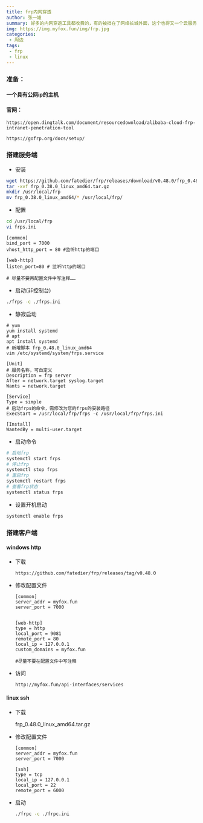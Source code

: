 ```yaml
---
title: frp内网穿透
author: 张一雄
summary: 好多的内网穿透工具都收费的，有的被挡在了网络长城外面，这个也得又一个云服务器才能使用！
img: https://img.myfox.fun/img/frp.jpg
categories:
 - 周边
tags:
 - frp
 - linux
---
```


### 准备：

#### 一个具有公网ip的主机

#### 官网：

```http
https://open.dingtalk.com/document/resourcedownload/alibaba-cloud-frp-intranet-penetration-tool
```

```http
https://gofrp.org/docs/setup/
```

### 搭建服务端

- 安装

```sh
wget https://github.com/fatedier/frp/releases/download/v0.48.0/frp_0.48.0_linux_amd64.tar.gz
tar -xvf frp_0.38.0_linux_amd64.tar.gz 
mkdir /usr/local/frp
mv frp_0.38.0_linux_amd64/* /usr/local/frp/
```

- 配置

```sh
cd /usr/local/frp
vi frps.ini
```

```properties
[common]
bind_port = 7000
vhost_http_port = 80 #监听http的端口

[web-http] 
listen_port=80 # 监听http的端口

# 尽量不要再配置文件中写注释……
```

- 启动(非控制台)

```sh
./frps -c ./frps.ini
```

- 静寂启动

```SH
# yum
yum install systemd
# apt
apt install systemd
# 新增脚本 frp_0.48.0_linux_amd64
vim /etc/systemd/system/frps.service
```

```properties
[Unit]
# 服务名称，可自定义
Description = frp server
After = network.target syslog.target
Wants = network.target

[Service]
Type = simple
# 启动frps的命令，需修改为您的frps的安装路径
ExecStart = /usr/local/frp/frps -c /usr/local/frp/frps.ini

[Install]
WantedBy = multi-user.target
```

- 启动命令

```sh
# 启动frp
systemctl start frps
# 停止frp
systemctl stop frps
# 重启frp
systemctl restart frps
# 查看frp状态
systemctl status frps
```

- 设置开机启动

```sh
systemctl enable frps
```

### 搭建客户端

#### windows http

- 下载

  ```http
  https://github.com/fatedier/frp/releases/tag/v0.48.0
  ```

- 修改配置文件

  ```properties
  [common]
  server_addr = myfox.fun
  server_port = 7000
  
  
  [web-http]
  type = http
  local_port = 9081 
  remote_port = 80 
  local_ip = 127.0.0.1
  custom_domains = myfox.fun
  
  #尽量不要在配置文件中写注释
  ```

- 访问

  ```http
  http://myfox.fun/api-interfaces/services
  ```

#### linux ssh

- 下载

  frp_0.48.0_linux_amd64.tar.gz

- 修改配置文件

  ```properties
  [common]
  server_addr = myfox.fun
  server_port = 7000
  
  [ssh]
  type = tcp
  local_ip = 127.0.0.1
  local_port = 22
  remote_port = 6000
  ```

- 启动

  ```sh
  ./frpc -c ./frpc.ini
  ```
